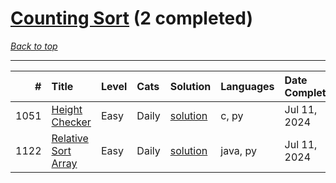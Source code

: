 # [Counting Sort](<https://leetcode.com/tag/Counting-Sort/>) (2 completed)

*[Back to top](<../../README.md>)*

------

|    # | Title                                                                      | Level   | Cats   | Solution                                       | Languages   | Date Complete   |
|-----:|:---------------------------------------------------------------------------|:--------|:-------|:-----------------------------------------------|:------------|:----------------|
| 1051 | [Height Checker](<https://leetcode.com/problems/height-checker>)           | Easy    | Daily  | [solution](<../_1051. Height Checker.md>)      | c, py       | Jul 11, 2024    |
| 1122 | [Relative Sort Array](<https://leetcode.com/problems/relative-sort-array>) | Easy    | Daily  | [solution](<../_1122. Relative Sort Array.md>) | java, py    | Jul 11, 2024    |